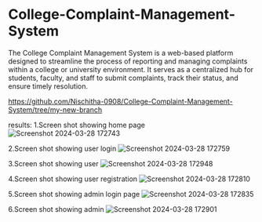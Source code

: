 # College-Complaint-Management-System
The College Complaint Management System is a web-based platform designed to streamline the process of reporting and managing complaints within a college or university environment. It serves as a centralized hub for students, faculty, and staff to submit complaints, track their status, and ensure timely resolution.

https://github.com/Nischitha-0908/College-Complaint-Management-System/tree/my-new-branch

results:
1.Screen shot showing home page
![Screenshot 2024-03-28 172743](https://github.com/Nischitha-0908/College-Complaint-Management-System/assets/115889412/e600e271-e62c-4794-aeaa-60c3e2e0ac77)

2.Screen shot showing user login
![Screenshot 2024-03-28 172759](https://github.com/Nischitha-0908/College-Complaint-Management-System/assets/115889412/d27c55ce-cb9f-4468-b963-93985070b3cc)

3.Screen shot showing user 
![Screenshot 2024-03-28 172948](https://github.com/Nischitha-0908/College-Complaint-Management-System/assets/115889412/86345497-f277-42d3-a54c-dc2def815a9d)

4.Screen shot showing user registration
![Screenshot 2024-03-28 172810](https://github.com/Nischitha-0908/College-Complaint-Management-System/assets/115889412/e3b35ba6-23a4-44c4-b14c-3c6e3499bc58)

5.Screen shot showing admin login page
![Screenshot 2024-03-28 172835](https://github.com/Nischitha-0908/College-Complaint-Management-System/assets/115889412/90c1a227-425e-453f-8491-1871b3fead6d)

6.Screen shot showing admin
![Screenshot 2024-03-28 172901](https://github.com/Nischitha-0908/College-Complaint-Management-System/assets/115889412/1788180e-4476-42b9-b444-8fc48809f5db)
